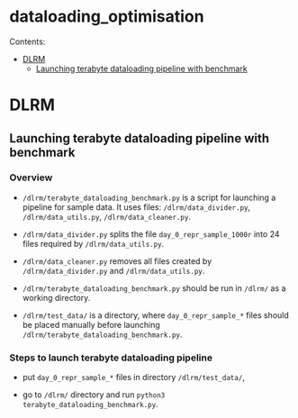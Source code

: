 # dataloading_optimisation
Contents:
- [DLRM](https://github.com/deutzia/dataloading_optimisation/new/dlrm_dev#DLRM)
  - [Launching terabyte dataloading pipeline with benchmark](https://github.com/deutzia/dataloading_optimisation/new/dlrm_dev#launching_terabyte_dataloading_pipeline_with_benchmark)

# DLRM

## Launching terabyte dataloading pipeline with benchmark

### Overview
- `/dlrm/terabyte_dataloading_benchmark.py` is a script for launching a pipeline for sample data. It uses files: `/dlrm/data_divider.py`, `/dlrm/data_utils.py`, `/dlrm/data_cleaner.py`.

- `/dlrm/data_divider.py` splits the file `day_0_repr_sample_1000r` into 24 files required by `/dlrm/data_utils.py`.

- `/dlrm/data_cleaner.py` removes all files created by `/dlrm/data_divider.py` and `/dlrm/data_utils.py`.

- `/dlrm/terabyte_dataloading_benchmark.py` should be run in `/dlrm/` as a working directory.

- `/dlrm/test_data/` is a directory, where `day_0_repr_sample_*` files should be placed manually before launching `/dlrm/terabyte_dataloading_benchmark.py`.

### Steps to launch terabyte dataloading pipeline
- put `day_0_repr_sample_*` files in directory `/dlrm/test_data/`,

- go to `/dlrm/` directory and run `python3 terabyte_dataloading_benchmark.py`.
